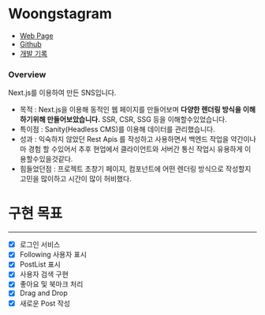 # Woongstagram

- [Web Page](https://woongstagram.vercel.app/)
- [Github](https://github.com/dixk3458/Nextjs-Woongstagram)
- [개발 기록](https://www.notion.so/e9a6790edd03473abf5027a50ffde16e?pvs=4)

### Overview

Next.js를 이용하여 만든 SNS입니다.

- 목적 : Next.js을 이용해 동적인 웹 페이지를 만들어보며 **다양한 렌더링 방식을 이해하기위해 만들어보았습니다.**
  SSR, CSR, SSG 등을 이해할수있었습니다.
- 특이점 : Sanity(Headless CMS)를 이용해 데이터를 관리했습니다.
- 성과 : 익숙하지 않았던 Rest Apis 를 작성하고 사용하면서 백엔드 작업을 약간이나마 경험 할 수있어서 추후 현업에서 클라이언트와 서버간 통신 작업시 유용하게 이용할수있을것같다.
- 힘들었던점 : 프로젝트 초창기 페이지, 컴포넌트에 어떤 렌더링 방식으로 작성할지 고민을 많이하고 시간이 많이 허비했다.

# 구현 목표

---

- [x] 로그인 서비스
- [x] Following 사용자 표시
- [x] PostList 표시
- [x] 사용자 검색 구현
- [x] 좋아요 및 북마크 처리
- [x] Drag and Drop
- [x] 새로운 Post 작성
